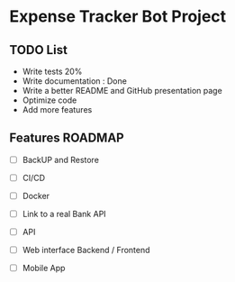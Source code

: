# Expense Tracker Bot Project

## TODO List

- Write tests 20%
- Write documentation : Done
- Write a better README and GitHub presentation page
- Optimize code
- Add more features

## Features ROADMAP

- [ ] BackUP and Restore
- [ ] CI/CD
- [ ] Docker
- [ ] Link to a real Bank API
- [ ] API
- [ ] Web interface Backend / Frontend
- [ ] Mobile App

